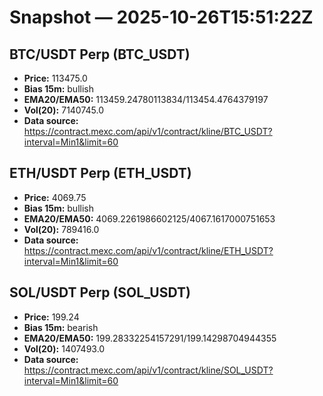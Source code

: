 # Snapshot — 2025-10-26T15:51:22Z

## BTC/USDT Perp (BTC_USDT)
- **Price:** 113475.0
- **Bias 15m:** bullish
- **EMA20/EMA50:** 113459.24780113834/113454.4764379197
- **Vol(20):** 7140745.0
- **Data source:** https://contract.mexc.com/api/v1/contract/kline/BTC_USDT?interval=Min1&limit=60

## ETH/USDT Perp (ETH_USDT)
- **Price:** 4069.75
- **Bias 15m:** bullish
- **EMA20/EMA50:** 4069.2261986602125/4067.1617000751653
- **Vol(20):** 789416.0
- **Data source:** https://contract.mexc.com/api/v1/contract/kline/ETH_USDT?interval=Min1&limit=60

## SOL/USDT Perp (SOL_USDT)
- **Price:** 199.24
- **Bias 15m:** bearish
- **EMA20/EMA50:** 199.28332254157291/199.14298704944355
- **Vol(20):** 1407493.0
- **Data source:** https://contract.mexc.com/api/v1/contract/kline/SOL_USDT?interval=Min1&limit=60
